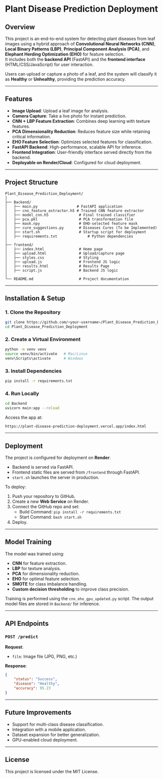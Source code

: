 # Plant Disease Prediction Deployment

## Overview
This project is an end-to-end system for detecting plant diseases from leaf images using a hybrid approach of **Convolutional Neural Networks (CNN)**, **Local Binary Patterns (LBP)**, **Principal Component Analysis (PCA)**, and **Elephant Herding Optimization (EHO)** for feature selection.  
It includes both the **backend API** (FastAPI) and the **frontend interface** (HTML/CSS/JavaScript) for user interaction.

Users can upload or capture a photo of a leaf, and the system will classify it as **Healthy** or **Unhealthy**, providing the prediction accuracy.

---

## Features
- **Image Upload**: Upload a leaf image for analysis.
- **Camera Capture**: Take a live photo for instant prediction.
- **CNN + LBP Feature Extraction**: Combines deep learning with texture features.
- **PCA Dimensionality Reduction**: Reduces feature size while retaining critical information.
- **EHO Feature Selection**: Optimizes selected features for classification.
- **FastAPI Backend**: High-performance, scalable API for inference.
- **Frontend Integration**: User-friendly interface served directly from the backend.
- **Deployable on Render/Cloud**: Configured for cloud deployment.

---

## Project Structure
```
Plant_Disease_Prediction_Deployment/
│
├── Backend/
│   ├── main.py                  # FastAPI application
│   ├── cnn_feature_extractor.h5 # Trained CNN feature extractor
│   ├── model_cnn.h5              # Final trained classifier
│   ├── pca.pkl                   # PCA transformation file
│   ├── mask.npy                  # EHO-selected feature mask
│   ├── cure_suggestions.py       # Diseases Cures (To be Implemented) 
│   ├── start.sh                  # Startup script for deployment
│   ├── requirements.txt              # Python dependencies
│
├── frontend/
│   ├── index.html                # Home page
│   ├── upload.html               # Upload/capture page
│   ├── styles.css                # Styling
│   ├── upload.js                 # Frontend JS logic
│   ├── results.html              # Results Page
│   ├── script.js                 # Backend JS logic
│
└── README.md                     # Project documentation
```

---

## Installation & Setup

### 1. Clone the Repository
```bash
git clone https://github.com/<your-username>/Plant_Disease_Prediction_Deployment.git
cd Plant_Disease_Prediction_Deployment
```

### 2. Create a Virtual Environment
```bash
python -m venv venv
source venv/bin/activate   # Mac/Linux
venv\Scripts\activate      # Windows
```

### 3. Install Dependencies
```bash
pip install -r requirements.txt
```

### 4. Run Locally
```bash
cd Backend
uvicorn main:app --reload
```
Access the app at:
```
https://plant-disease-prediction-deployment.vercel.app/index.html
```

---

## Deployment
The project is configured for deployment on **Render**:
- Backend is served via FastAPI.
- Frontend static files are served from `/frontend` through FastAPI.
- `start.sh` launches the server in production.

To deploy:
1. Push your repository to GitHub.
2. Create a new **Web Service** on Render.
3. Connect the GitHub repo and set:
   - Build Command: `pip install -r requirements.txt`
   - Start Command: `bash start.sh`
4. Deploy.

---

## Model Training
The model was trained using:
- **CNN** for feature extraction.
- **LBP** for texture analysis.
- **PCA** for dimensionality reduction.
- **EHO** for optimal feature selection.
- **SMOTE** for class imbalance handling.
- **Custom decision thresholding** to improve class precision.

Training is performed using the `cnn_eho_gpu_updated.py` script. The output model files are stored in `Backend/` for inference.

---

## API Endpoints
### `POST /predict`
**Request**:
- `file`: Image file (JPG, PNG, etc.)

**Response**:
```json
{
    "status": "Success",
    "disease": "Healthy",
    "accuracy": 95.23
}
```

---

## Future Improvements
- Support for multi-class disease classification.
- Integration with a mobile application.
- Dataset expansion for better generalization.
- GPU-enabled cloud deployment.

---

## License
This project is licensed under the MIT License.
